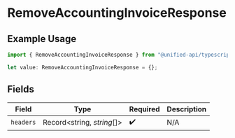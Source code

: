 # RemoveAccountingInvoiceResponse

## Example Usage

```typescript
import { RemoveAccountingInvoiceResponse } from "@unified-api/typescript-sdk/sdk/models/operations";

let value: RemoveAccountingInvoiceResponse = {};
```

## Fields

| Field                      | Type                       | Required                   | Description                |
| -------------------------- | -------------------------- | -------------------------- | -------------------------- |
| `headers`                  | Record<string, *string*[]> | :heavy_check_mark:         | N/A                        |